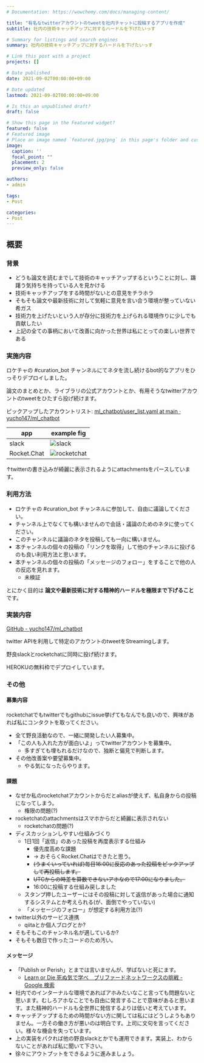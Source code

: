 ```yaml
---
# Documentation: https://wowchemy.com/docs/managing-content/

title: "有名なtwitterアカウントのtweetを社内チャットに投稿するアプリを作成"
subtitle: 社内の技術キャッチアップに対するハードルを下げたいっす

# Summary for listings and search engines
summary: 社内の技術キャッチアップに対するハードルを下げたいっす

# Link this post with a project
projects: []

# Date published
date: 2021-09-02T00:00:00+09:00

# Date updated
lastmod: 2021-09-02T00:00:00+09:00

# Is this an unpublished draft?
draft: false

# Show this page in the Featured widget?
featured: false
# Featured image
# Place an image named `featured.jpg/png` in this page's folder and customize its options here.
image:
  caption: ''
  focal_point: ""
  placement: 2
  preview_only: false

authors:
- admin

tags:
- Post

categories:
- Post
---
```


## 概要
### 背景
- どうも論文を読むまでして技術のキャッチアップするということに対し、躊躇う気持ちを持っている人を見かける
- 技術キャッチアップをする時間がないとの意見をチラホラ
- そもそも論文や最新技術に対して気軽に意見を言い合う環境が整っていない希ガス
- 技術力を上げたいという人が存分に技術力を上げられる環境作りに少しでも貢献したい
- 上記の全ての事柄において改善に向かった世界は私にとっての楽しい世界である

### 実施内容
ロケチャの #curation_bot チャンネルにてネタを流し続けるbot的なアプリをひっそりデプロイしました。

論文のまとめとか、ライブラリの公式アカウントとか、有用そうなtwitterアカウントのtweetをひたすら投げ続けます。

ピックアップしたアカウントリスト: [ml_chatbot/user_list.yaml at main · yucho147/ml_chatbot](https://github.com/yucho147/ml_chatbot/blob/main/user_list.yaml) 

| app         | example fig                                                                                           |
|-------------|-------------------------------------------------------------------------------------------------------|
| slack       | ![slack](https://raw.githubusercontent.com/yucho147/ml_chatbot/main/figs/slack_example.png)           |
| Rocket.Chat | ![rocketchat](https://raw.githubusercontent.com/yucho147/ml_chatbot/main/figs/rocketchat_example.png) |

↑twitterの書き込みが綺麗に表示されるようにattachmentsをパースしています。

### 利用方法
- ロケチャの #curation_bot チャンネルに参加して、自由に議論してください。
- チャンネル上でなくても構いませんので会話・議論のためのネタに使ってください。
- このチャンネルに議論のネタを投稿しても一向に構いません。
- 本チャンネルの個々の投稿の「リンクを取得」して他のチャンネルに投げるのも良い利用方法と思います。
- 本チャンネルの個々の投稿の「メッセージのフォロー」をすることで他の人の反応を見れます。
  - 未検証

とにかく目的は __**論文や最新技術に対する精神的ハードルを極限まで下げること**__ です。

### 実装内容
[GitHub - yucho147/ml_chatbot](https://github.com/yucho147/ml_chatbot) 

twitter APIを利用して特定のアカウントのtweetをStreamingします。

野良slackとrocketchatに同時に投げ続けます。

HEROKUの無料枠でデプロイしています。

### その他
#### 募集内容
rocketchatでもtwitterでもgithubにissue挙げてもなんでも良いので、興味があれば私にコンタクトを取ってください。
- 全て野良活動なので、一緒に開発したい人募集中。
- 「この人も入れた方が面白いよ」ってtwitterアカウントを募集中。
  - 多すぎても埋もれるだけなので、独断と偏見で判断します。
- その他改善案や要望募集中。
  - やる気になったらやります。

#### 課題
- なぜか私のrocketchatアカウントからだとaliasが使えず、私自身からの投稿になってしまう。
  - 権限の問題(?)
- rocketchatのattachmentsはスマホからだと綺麗に表示されない
  - rocketchatの問題(?)
- ディスカッションしやすい仕組みづくり
  - 1日1回「返信」のあった投稿を再度表示する仕組み
    - 優先度高めな課題
    - → おそらくRocket.Chatはできたと思う。
    - ~~(うまくいっていれば)毎日16:00に反応のあった投稿をピックアップして再投稿します。~~
    - ~~UTCからの時差を算数できないアホなので17:00になりました。~~
    - 16:00に投稿する仕組み戻しました
  - スタンプ押したユーザーにはその投稿に対して返信があった場合に通知するシステムとか考えられる(が、面倒でやっていない)
  - 「メッセージのフォロー」が想定する利用方法(?)
- twitter以外のサービス連携
  - qiitaとか個人ブログとか?
- そもそもこのチャンネル名が適しているか?
- そもそも数日で作ったコードのため汚い。

#### メッセージ
- 「Publish or Perish」とまでは言いませんが、学ばないと死にます。
  - [Learn or Die 死ぬ気で学べ　プリファードネットワークスの挑戦 - Google 検索](https://g.co/kgs/5a9S85)
- 社内でのインターナルな環境であればアホみたいなこと言っても問題ないと思います。むしろアホなことでも自由に発言することで意味があると思います。また精神的ハードルも全世界に発信するよりは低いと考えています。
-  キャッチアップするための時間がない方に関しては私にはどうしようもありません。一方その働き方が悪いのは明白です。上司に文句を言ってください。様々な機会を失っています。
- 上の実装をパクれば他の野良slackとかでも運用できます。実装上、わからないことがあれば私に聞いて下さい。
- 徐々にアウトプットをできるように進みましょう。
